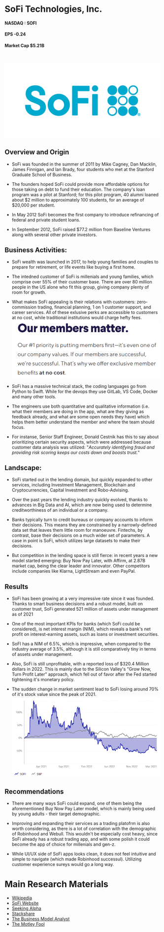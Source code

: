 # SoFi Technologies, Inc.
#### NASDAQ : SOFI 
#### EPS -0.24   
#### Market Cap $5.21B
</br>

![SoFi Logo](images/SoFi_logo.png)
## Overview and Origin

* SoFi was founded in the summer of 2011 by Mike Cagney, Dan Macklin, James Finnigan, and Ian Brady, four students who met at the Stanford Graduate School of Business.

* The founders hoped SoFi could provide more affordable options for those taking on debt to fund their education. The company's loan program was a pilot at Stanford; for this pilot program, 40 alumni loaned about $2 million to approximately 100 students, for an average of $20,000 per student.

* In May 2012 SoFi becomes the first company to introduce refinancing of federal and private student loans.

* In September 2012, SoFi raised $77.2 million from Baseline Ventures along with several other private investors.


## Business Activities:

* SoFi wealth was launched in 2017, to help young families and couples to prepare for retirement, or life events like buying a first home.

* The intedned customer of SoFi is millenials and young families, which comprise over 55% of their customer base.
There are over 80 million people in the US alone who fit this group, giving company plenty of room for growth.

* What makes SoFi appealing is their relations with customers: zero-commission trading, financial planning, 1 on 1 customer support, and career services.
All of these exlusive perks are accessible to customers at no cost, while traditional institutions would charge hefty fees. 
![Policy](images/policy.png)

* SoFi has a massive technical stack, the coding languages go from Python to Swift. While for the devops they use GitLab, VS Code, Docker and many other tools.

* The engineers use both quantitative and qualitative information (i.e. what their members are doing in the app, what are they giving as feedback already, and what are some open needs they have) which helps them better understand the member and where the team should focus.

* For instanse, Senior Staff Engineer, Donald Cestnik has this to say about prioritizing certain security aspects, which were addressed because customer data analysis was utilized:
"_Accurately identifying fraud and providing risk scoring keeps our costs down and boosts trust._"


## Landscape:

* SoFi started out in the lending domain, but quickly expanded to other services, including Investment Management, Blockchain and Cryptocurrencies, Capital Investment and Robo-Advising.

* Over the past years the lending industry quickly evolved, thanks to advances in Big Data and AI, which are now being used to determine creditworthiness of an individual or a company. 

* Banks typically turn to credit bureaus or company accounts to inform their decisions. This means they are constrained by a narrowly-defined data set that leaves them little room for manoeuvre. Fintechs, by contrast, base their decisions on a much wider set of parameters. A case in point is SoFi, which utilizes large datasets to make their decisions.

* But competition in the lending space is still fierce: in recent years a new model started emerging: Buy Now Pay Later, with Affirm, at 2.87B market cap, being the clear leader and innovator. Other competitors include companies like Klarna, LightStream and even PayPal.


## Results

* SoFi has been growing at a very impressive rate since it was founded. Thanks to smart business decisions and a robust model, built on customer trust, SoFi generated 521 million of assets under management as of 2021

* One of the most important KPIs for banks (which SoFi could be considered), is net interest margin (NIM), which reveals a bank's net profit on interest-earning assets, such as loans or investment securities.

* SoFI has a NIM of 6.5%, which is impressive, when compared to the industry average of 3.5%, although it is still comparatively tiny in terms of assets under management. 

* Also, SoFi is still unprofitable, with a reported loss of $320.4 Million dollars in 2022. This is mainly due to the Silicon Valley's "Grow Now, Turn Profit Later" approach, which fell out of favor after the Fed started tightening it's monetary policy. 

* The sudden change in market sentiment lead to SoFi losing around 70% of it's stock value since the peak of 2021. 
![Stock Chart](images/stock_chart.png)


## Recommendations

* There are many ways SoFi could expand, one of them being the aforementioned Buy Now Pay Later model, which is mainly being used by young adults - their target demographic. 

* Improving and expanding their services as a trading platofrm is also worth considering, as there is a lot of correlation with the demographic of Robinhood and Webull. This wouldn't be especially cost heavy, since SoFi already has a robust trading app, and with some polish it could become the app of choice for millenials and gen-z.

* While UI/UX side of SoFi apps looks clean, it does not feel intuitive and simple to navigate (which made Robinhood successul). Utilizing customer experience sureys would go a long way.

# Main Research Materials
* [Wikipedia](https://en.wikipedia.org/wiki/SoFi)
* [SoFi Website](https://www.sofi.com/)
* [Seeking Alpha](https://seekingalpha.com/symbol/SOFI/income-statement)
* [Stackshare](https://stackshare.io/sofi/sofi)
* [The Business Model Analyst](https://businessmodelanalyst.com/sofi-business-model/)
* [The Motley Fool](https://www.fool.com/investing/2022/12/04/why-sofi-technologies-lost-11-in-november/)


